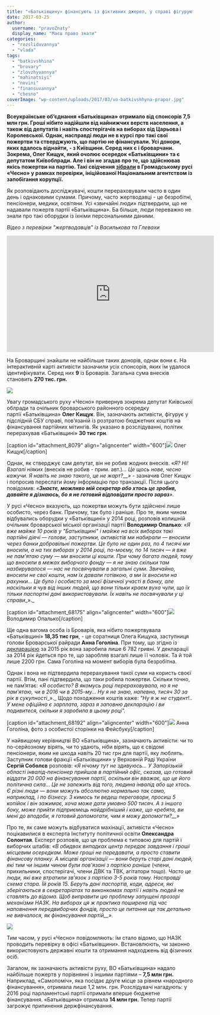 ```yaml
---
title: "«Батьківщину» фінансують із фіктивних джерел, у справі фігурують броварчани, - рух \"ЧЕСНО\""
date: 2017-03-25
author: 
  username: "pravoZnaty"
  display_name: "Маєш право знати"
categories: 
  - "rozsliduvannya"
  - "vlada"
tags: 
  - "batkivshhina"
  - "brovary"
  - "zlovzhyvannya"
  - "mahinatsiyi"
  - "novini"
  - "finansuvannya"
  - "chesno"
coverImage: "wp-content/uploads/2017/03/vo-batkivshhyna-prapor.jpg"
---
```


**Всеукраїнське об’єднання «Батьківщина» отримало від спонсорів 7,5 млн грн. Гроші нібито надійшли від найнижчих верств населення, а також від депутатів і навіть спостерігачів на виборах від Царьова і Королевської. Однак, насправді люди не в курсі про такі свої пожертви та стверджують, що партію не фінансували. Усі донори, яких вдалось віднайти, - з Київщини. Серед них є і броварчани. Зокрема, Олег Кищук, який очолює осередок «Батьківщини» та є депутатом Київоблради. Але і він не згадав про те, що здійснював якісь пожертви на партію. Такі свідчення [зібрали](http://www.pravda.com.ua/cdn/graphics/2017/03/batkivshhyna_hto_hovajetsja_za_sponsoramy_zi_stolychnyh_okolyc/) в Громадському русі «Чесно» у рамках перевірки, ініційованої Національним агентством із запобігання корупції.**

Як розповідають досліджувачі, кошти перераховували часто в один день і однаковими сумами. Причому, часто жертводавці - це безробітні, пенсіонери, медики, освітяни. Усі «звичайні люди» підтвердили, що не надавали пожертв партії «Батьківщина». Ба більше, люди переважно не знали про такі оборудки із їхніми персональними даними.

_Відео з перевірки "жертводавців" із Василькова та Глевахи_

<iframe src="https://www.youtube.com/embed/I4GKP1yg8nA" width="560" height="315" frameborder="0" allowfullscreen="allowfullscreen"></iframe>

На Броварщині знайшли не найбільше таких донорів, однак вони є. На інтерактивній карті активісти зазначили усіх спонсорів, яких їм удалося ідентифікувати. Серед них **9** із Броварів. Загальна сума внесків становить **270 тис. грн.**

[![](https://mpz.brovary.org/wp-content/uploads/2017/03/Screenshot_29.png)](https://mpz.brovary.org/wp-content/uploads/2017/03/Screenshot_29.png)

Увагу громадського руху «Чесно» привернув зокрема депутат Київської облради та очільник броварського районного осередку партії «Батьківщина» **Олег Кищук**. Він, зазначають активісти, фігурує у підслідній СБУ справі, пов’язаній із розтратою бюджетних коштів на фінансування партійних мітингів. Як указано в розслідуванні, політик перерахував «Батьківщині» **30 тис грн**.

\[caption id="attachment\_8079" align="aligncenter" width="600"\][![](https://mpz.brovary.org/wp-content/uploads/2012/09/Kishhuk.jpg)](https://mpz.brovary.org/wp-content/uploads/2012/09/Kishhuk.jpg) Олег Кищук\[/caption\]

Однак, як стверджує сам депутат, він не робив жодних внесків. «_Я? Ні! Взагалі ніяких_ (внесків не робив - прим. авт.)_… Це щось нове, чесно кажучи. Я навіть не знаю такого, це не жарт?__»_ \- зазначив Олег Кищук і попросив переслати йому інформацію про транзакції. Після цього повідомив: _«__Знаєте, можливо мій секретар або хтось це зробив, давайте я дізнаюсь, бо я не готовий відповідати просто зараз__»._

У русі «Чесно» вказують, що пожертви можуть бути здійснені лише особисто, через банк. Причому, так було і раніше. Про те, яким чином відбувались оборудки у «Батьківщині» у 2014 році, розповів колишній очільник броварської міської організації партії **Володимир Опалько**: «_Я вже майже 10 років у "Батьківщині" і майже на всіх виборах такі партійні діячі — голови, заступники, активістів ми набирали — вносили через банки добровільні пожертви. Це було не один раз, по 4 тисячі ми вносили, а на тих виборах у 2014 році, по-моєму, по 14 тисяч — я вже не пам'ятаю суму — ми вносили ці кошти. При чому багато людей, тому що вносили в межах виборчого фонду — я не знаю скільки там назбирувалося — нас не посвячували в загальні суми. Звичайно, вносили не свої кошти, нам їх давали готівкою, а ми їх вносили на рахунки… Це було і особисто за моєї фізичної участі в банку, але наскільки я чув від інших людей, що вони тільки краєм вуха чули, що їх тільки паспортні дані використовували. Їх навіть не посвячували у ці справи__»._

\[caption id="attachment\_68175" align="aligncenter" width="600"\][![](https://mpz.brovary.org/wp-content/uploads/2017/03/Volodymyr-Opalko-1.jpg)](https://mpz.brovary.org/wp-content/uploads/2017/03/Volodymyr-Opalko-1.jpg) Володимир Опалько\[/caption\]

Ще одна вагома особа із Броварів, яка нібито пожертвувала «Батьківщині» **18,35 тис грн**, - це соратниця Олега Кищука, заступниця голови Броварської райради **Анна Гоголіна**. При тому, що згідно із [декларацією](https://public.nazk.gov.ua/declaration/9b168bf8-c58d-4d4a-8683-cdec3da7d20e) за 2015 рік вона заробила лише 6 782 гривні. У декларації за 2014 рік йдеться про те, що заробляв взагалі лише її чоловік. Та й той лише 2200 грн. Сама Гоголіна на момент виборів була безробітна.

Однак і вона не підтвердила перерахування такої суми на користь своєї партії. Втім, пані підтвердила, що таки робила пожертви. Скільки точно, не пам’ятає: «_Я особисто? В якомусь році перераховувала, но я не пам'ятаю, чи в 2016 чи в 2015-му… Ну я не знаю, напевно, тисяч 30 за рік в сукупності__»._ Щодо походження коштів каже: _"Ну я ж не студент!.. У мене офіційна є зарплата, зараз я заповню декларацію і ви подивитеся, скільки я заробила в цьому році"._

\[caption id="attachment\_68192" align="aligncenter" width="600"\][![](https://mpz.brovary.org/wp-content/uploads/2017/03/anna-gogolina.jpg)](https://mpz.brovary.org/wp-content/uploads/2017/03/anna-gogolina.jpg) Анна Гоголіна, фото з особистої сторінки на Фейсбуку\[/caption\]

У найвищому керівництві ВО «Батьківщина», зазначають активісти: чи то по-серйозному вірять, чи то удають, ніби вірять, що є свідомі пенсіонери, яким не шкода навіть 20 тис грн для партії, яку люблять. Заступник голови фракції «Батьківщини» у Верховній Раді України **Сергій Соболєв** розповів: «_Я нічому тут не здивуюсь… У Запорізькій області інвалід-пенсіонер прийшов в партійний офіс, сказав, що готовий віддати 20 000 на фінансування партії, оскільки він вважає, що це його політична сила… Це не залежить від того, людина інвалід або ще хтось. Є різні люди — вони можуть абсолютно нормально так само, наприклад, і по бізнесу. З кимось ти ведеш переговори, просиш 5 копійок і він зажимає, хоча може дати умовно 500 тисяч. А з іншого боку, може прийти підприємець найдрібніший і каже, що «ребята, ви мені до вподоби, я готовий допомогати, чим я можу допомогти?__»_

Про те, як саме можуть відбуватися махінації, активісти «Чесно» поцікавилися в експерта Інституту політичної освіти **Олександра Солонтая**. Експерт розповів, що ця проблема є типовою для партій і виборчих штабів: «_В обидвох випадках центр передає завдання і гроші місцевим осередкам. Може гроші не передавати, а просто ставити фінансову планку. А місцеві організації — вони беруть старі дані людей, які тим чи іншим чином були пов'язані з партією раніше_ (члени, прихильники, спостерігачі, члени ДВК та ТВК, агітатори тощо)_. Часто це люди, які вже втратили зв'язок з партією 3-5 років тому. Насправді схема стара. Їй років 15. Беруть дані паспортів, коди, адреси, які зберігаються в секретаріатах та виконкомах партії і навіть людей не ставлять до відома. Щоб виправити цю проблему запущені прозорі механізми НАЗК. На виборах ця ж практика поширена під час наповнення передвиборчих фондів, просто це питання ще так детально не вивчалося, як фінансування партій__»._

[![](https://mpz.brovary.org/wp-content/uploads/2015/07/solontaj.jpg)](https://mpz.brovary.org/wp-content/uploads/2015/07/solontaj.jpg)

Тим часом, у русі «Чесно» повідомляють: їм стало відомо, що НАЗК проводить перевірку в офісі «Батьківщини». Встановлюють, чи законно використовують державні кошти та отримання надходжень від фізичних осіб.

Загалом, як зазначають активісти руху, ВО «Батьківщина» надало найбільше пожертв у порівнянні з іншими партіями – **7,5 млн грн.** Наприклад, «Самопоміч», яка посідає друге місце за рівнем «народного фінансування», отримала лише 1,2 млн. грн. Розслідувачі нагадують: у 2016 році парламентські партії отримали вперше бюджетне фінансування. «Батьківщина» отримала **14 млн грн.** Тепер партії загрожує припинення держфінансування.

